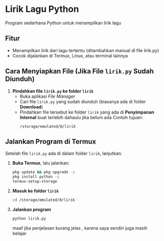# Lirik Lagu Python

Program sederhana Python untuk menampilkan lirik lagu 

## Fitur

- Menampilkan lirik dari lagu tertentu (ditambahkan manual di file lirik.py)
- Cocok dijalankan di Termux, Linux, atau terminal lainnya

## Cara Menyiapkan File (Jika File `lirik.py` Sudah Diunduh)

1. **Pindahkan file `lirik.py` ke folder `lirik`**
   - Buka aplikasi *File Manager*
   - Cari file `lirik.py` yang sudah diunduh (biasanya ada di folder **Download**)
   - Pindahkan file tersebut ke folder `lirik` yang ada di **Penyimpanan Internal**  buat terlebih dahaulu jika belum ada
     Contoh tujuan:  
     ```
     /storage/emulated/0/lirik
     ```

## Jalankan Program di Termux

Setelah file `lirik.py` ada di dalam folder `lirik`, lanjutkan:

1. **Buka Termux**, lalu jalankan:
   ```bash
   pkg update && pkg upgrade -y
   pkg install python -y
   termux-setup-storage
   ```

2. **Masuk ke folder `lirik`**
   ```bash
   cd /storage/emulated/0/lirik
   ```

3. **Jalankan program**
   ```bash
   python lirik.py
   ```


   maaf jika penjelasan kurang jelas , karena saya sendiri juga masih belajar
